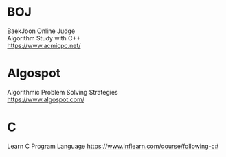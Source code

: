 # BOJ
BaekJoon Online Judge<br>
Algorithm Study with C++<br>
https://www.acmicpc.net/

# Algospot
Algorithmic Problem Solving Strategies<br>
https://www.algospot.com/

# C
Learn C Program Language
https://www.inflearn.com/course/following-c#

